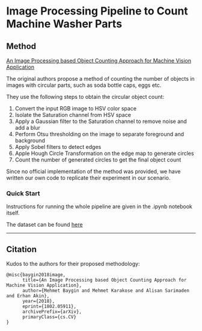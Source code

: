 # Image Processing Pipeline to Count Machine Washer Parts

## Method

[An Image Processing based Object Counting Approach for Machine Vision Application](https://arxiv.org/ftp/arxiv/papers/1802/1802.05911.pdf)

The original authors propose a method of counting the number of objects in images with circular parts, such as soda bottle caps, eggs etc. 

They use the following steps to obtain the circular object count:
1. Convert the input RGB image to HSV color space
2. Isolate the Saturation channel from HSV space
3. Apply a Gaussian filter to the Saturation channel to remove noise and add a blur
4. Perform Otsu thresholding on the image to separate foreground and background
5. Apply Sobel filters to detect edges
6. Apple Hough Circle Transformation on the edge map to generate circles
7. Count the number of generated circles to get the final object count

Since no official implementation of the method was provided, we have written our own code to replicate their experiment in our scenario.

### Quick Start

Instructions for running the whole pipeline are given in the .ipynb notebook itself.

The dataset can be found [here](https://drive.google.com/drive/folders/1OyWLO9ysCCZkGnQdwYhIKbU0ixk_73Zj?usp=sharing)

---



## Citation
Kudos to the authors for their proposed methodology:
```
@misc{baygin2018image,
      title={An Image Processing based Object Counting Approach for Machine Vision Application}, 
      author={Mehmet Baygin and Mehmet Karakose and Alisan Sarimaden and Erhan Akin},
      year={2018},
      eprint={1802.05911},
      archivePrefix={arXiv},
      primaryClass={cs.CV}
}
```
